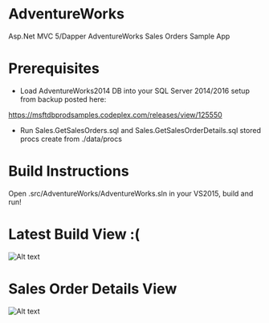 # AdventureWorks

Asp.Net MVC 5/Dapper AdventureWorks Sales Orders Sample App

# Prerequisites

- Load AdventureWorks2014 DB into your SQL Server 2014/2016 setup from backup posted here: 

https://msftdbprodsamples.codeplex.com/releases/view/125550

- Run Sales.GetSalesOrders.sql and Sales.GetSalesOrderDetails.sql stored procs create from ./data/procs

# Build Instructions

Open .src/AdventureWorks/AdventureWorks.sln in your VS2015, build and run!

# Latest Build View :(

![Alt text](https://github.com/RandomFractals/AdventureWorks/blob/master/screens/AWSO-ShipUX.png
 "It's a start!")
 
# Sales Order Details View
 
![Alt text](https://github.com/RandomFractals/AdventureWorks/blob/master/screens/AWSOD-ListViewTake1.png
 "Take 1")
 
 
